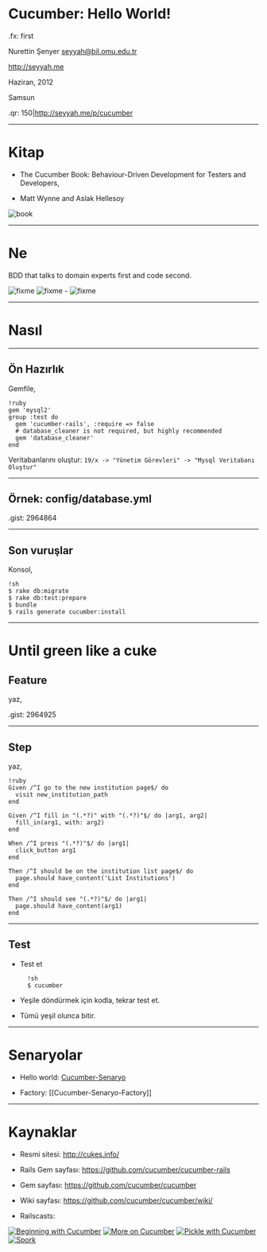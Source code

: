# Cucumber: Hello World!

.fx: first

Nurettin Şenyer <seyyah@bil.omu.edu.tr>

http://seyyah.me

Haziran, 2012

Samsun

.qr: 150|http://seyyah.me/p/cucumber

---

# Kitap

- The Cucumber Book: Behaviour-Driven Development for Testers and Developers,

- Matt Wynne and Aslak Hellesoy

![book](https://a248.e.akamai.net/camo.github.com/f2fa0567f017aa27f545a34ebc5c1a1546e8855d/687474703a2f2f63756b65732e696e666f2f696d616765732f68776375632d313930783232382e6a7067)

---

# Ne

BDD that talks to domain experts first and code second.

![fixme](http://cukes.info/images/feature.png)
![fixme](http://cukes.info/images/failing.png) -
![fixme](http://cukes.info/images/pending.png)

---

# Nasıl
---

## Ön Hazırlık

Gemfile,

    !ruby
    gem 'mysql2'
    group :test do
      gem 'cucumber-rails', :require => false
      # database_cleaner is not required, but highly recommended
      gem 'database_cleaner'
    end

Veritabanlarını oluştur: `19/x -> "Yönetim Görevleri" -> "Mysql Veritabanı Oluştur"`

---

## Örnek: config/database.yml

.gist: 2964864

---

## Son vuruşlar

Konsol,

    !sh
    $ rake db:migrate
    $ rake db:test:prepare
    $ bundle
    $ rails generate cucumber:install
---

# Until green like a cuke

## Feature

yaz,

.gist: 2964925

---

## Step

yaz,

    !ruby
    Given /^I go to the new institution page$/ do
      visit new_institution_path
    end

    Given /^I fill in "(.*?)" with "(.*?)"$/ do |arg1, arg2|
      fill_in(arg1, with: arg2)
    end

    When /^I press "(.*?)"$/ do |arg1|
      click_button arg1
    end

    Then /^I should be on the institution list page$/ do
      page.should have_content('List Institutions')
    end

    Then /^I should see "(.*?)"$/ do |arg1|
      page.should have_content(arg1)
    end

---

## Test

- Test et

        !sh
        $ cucumber

- Yeşile döndürmek için kodla, tekrar test et.

- Tümü yeşil olunca bitir.

---

# Senaryolar

- Hello world: [Cucumber-Senaryo](../cucumber-senaryo-hello)

- Factory: [[Cucumber-Senaryo-Factory]]

---

# Kaynaklar

- Resmi sitesi: <http://cukes.info/>

- Rails Gem sayfası: <https://github.com/cucumber/cucumber-rails>

- Gem sayfası: <https://github.com/cucumber/cucumber>

- Wiki sayfası: <https://github.com/cucumber/cucumber/wiki/>

- Railscasts:

[![Beginning with Cucumber](http://railscasts.com/assets/episodes/stills/155-beginning-with-cucumber.png)](http://railscasts.com/episodes/155-beginning-with-cucumber)
[![More on Cucumber](http://railscasts.com/assets/episodes/stills/159-more-on-cucumber.png)](http://railscasts.com/episodes/159-more-on-cucumber)
[![Pickle with Cucumber](http://railscasts.com/assets/episodes/stills/186-pickle-with-cucumber.png)](http://railscasts.com/episodes/186-pickle-with-cucumber)
[![Spork](http://railscasts.com/assets/episodes/stills/285-spork.png)](http://railscasts.com/episodes/285-spork)
